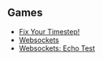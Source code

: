 Games
-----

+ [Fix Your Timestep!](https://www.gafferongames.com/post/fix_your_timestep/)
+ [Websockets](https://hackage.haskell.org/package/websockets-0.12.7.0/src/src/Network/WebSockets/Http.hs)
+ [Websockets: Echo Test](https://www.websocket.org/echo.html)
